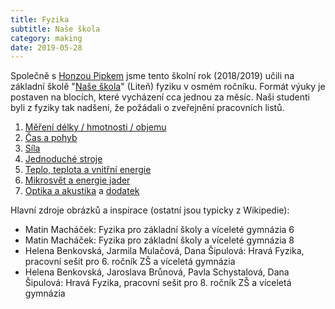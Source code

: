 ```yaml
---
title: Fyzika
subtitle: Naše škola
category: making
date: 2019-05-28
---
```


Společně s [Honzou Pipkem](https://twitter.com/JanPipek) jsme tento školní rok (2018/2019) učili na základní školě "[Naše škola](http://www.naseskola.eu/)" (Liteň) fyziku v osmém ročníku. Formát výuky je postaven na blocích, které vycházení cca jednou za měsíc. Naši studenti byli z fyziky tak nadšení, že požádali o zveřejnění pracovních listů.

1. [Měření délky / hmotnosti / objemu](fyzika/01-pracovni_list.pdf)
1. [Čas a pohyb](fyzika/02-pracovni_list.pdf)
1. [Síla](fyzika/03-pracovni_list.pdf)
1. [Jednoduché stroje](fyzika/04-pracovni_list.pdf)
1. [Teplo, teplota a vnitřní energie](fyzika/05-pracovni_list.pdf)
1. [Mikrosvět a energie jader](fyzika/06-pracovni_list.pdf)
1. [Optika a akustika](fyzika/08-pracovni_list.pdf) a [dodatek](fyzika/08-pracovni_list-doplnek.pdf)

Hlavní zdroje obrázků a inspirace (ostatní jsou typicky z Wikipedie):

* Matin Macháček: Fyzika pro základní školy a víceleté gymnázia 6
* Matin Macháček: Fyzika pro základní školy a víceleté gymnázia 8
* Helena Benkovská, Jarmila Mulačová, Dana Šipulová: Hravá Fyzika, pracovní sešit pro 6. ročník ZŠ a víceletá gymnázia
* Helena Benkovská, Jaroslava Brůnová, Pavla Schystalová, Dana Šipulová: Hravá Fyzika, pracovní sešit pro 8. ročník ZŠ a víceletá gymnázia
